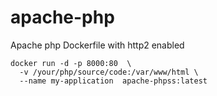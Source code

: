 # apache-php

Apache php Dockerfile with http2 enabled

```
docker run -d -p 8000:80  \
  -v /your/php/source/code:/var/www/html \
  --name my-application  apache-phpss:latest
```
